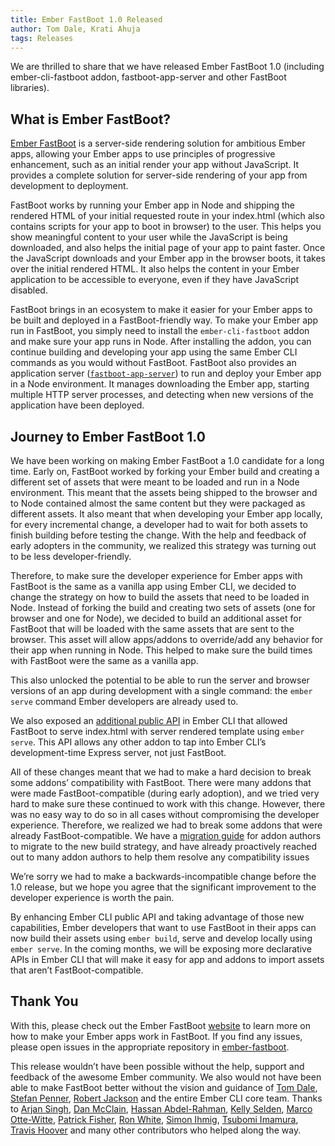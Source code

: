 ```yaml
---
title: Ember FastBoot 1.0 Released
author: Tom Dale, Krati Ahuja
tags: Releases
---
```


We are thrilled to share that we have released Ember FastBoot 1.0 (including ember-cli-fastboot addon, fastboot-app-server and other FastBoot libraries).

## What is Ember FastBoot?

[Ember FastBoot](http://www.ember-fastboot.com/) is a server-side rendering solution for ambitious Ember apps,
allowing your Ember apps to use principles of progressive enhancement, such as an initial render your app without JavaScript.
It provides a complete solution for server-side rendering of your app from development to deployment.

FastBoot works by running your Ember app in Node and shipping the rendered HTML of your initial requested route in your index.html (which also contains scripts for your app to boot in browser) to the user.
This helps you show meaningful content to your user while the JavaScript is being downloaded, and also helps the initial page of your app to paint faster.
Once the JavaScript downloads and your Ember app in the browser boots, it takes over the initial rendered HTML.
It also helps the content in your Ember application to be accessible to everyone, even if they have JavaScript disabled.

FastBoot brings in an ecosystem to make it easier for your Ember apps to be built and deployed in a FastBoot-friendly way. To make your Ember app run in FastBoot, you simply need to install the `ember-cli-fastboot` addon and make sure your app runs in Node. After installing the addon, you can continue building and developing your app using the same Ember CLI commands as you would without FastBoot. FastBoot also provides an application server ([`fastboot-app-server`](https://github.com/ember-fastboot/fastboot-app-server)) to run and deploy your Ember app in a Node environment. It manages downloading the Ember app, starting multiple HTTP server processes, and detecting when new versions of the application have been deployed.


## Journey to Ember FastBoot 1.0

We have been working on making Ember FastBoot a 1.0 candidate for a long time. Early on, FastBoot worked by forking your Ember build and creating a different set of assets that were meant to be loaded and run in a Node environment. This meant that the assets being shipped to the browser and to Node contained almost the same content but they were packaged as different assets. It also meant that when developing your Ember app locally, for every incremental change, a developer had to wait for both assets to finish building before testing the change. With the help and feedback of early adopters in the community, we realized this strategy was turning out to be less developer-friendly.

Therefore, to make sure the developer experience for Ember apps with FastBoot is the same as a vanilla app using Ember CLI, we decided to change the strategy on how to build the assets that need to be loaded in Node. Instead of forking the build and creating two sets of assets (one for browser and one for Node), we decided to build an additional asset for FastBoot that will be loaded with the same assets that are sent to the browser. This asset will allow apps/addons to override/add any behavior for their app when running in Node. This helped to make sure the build times with FastBoot were the same as a vanilla app.

This also unlocked the potential to be able to run the server and browser versions of an app during development with a single command: the `ember serve` command Ember developers are already used to.

We also exposed an [additional public API](https://github.com/ember-cli/rfcs/pull/80) in Ember CLI that allowed FastBoot to serve index.html with server rendered template using `ember serve`. This API allows any other addon to tap into Ember CLI’s development-time Express server, not just FastBoot.

All of these changes meant that we had to make a hard decision to break some addons’ compatibility with FastBoot. There were many addons that were made FastBoot-compatible (during early adoption), and we tried very hard to make sure these continued to work with this change. However, there was no easy way to do so in all cases without compromising the developer experience. Therefore, we realized we had to break some addons that were already FastBoot-compatible. We have a [migration guide](https://gist.github.com/kratiahuja/d22de0fb1660cf0ef58f07a6bcbf1a1c) for addon authors to migrate to the new build strategy, and have already proactively reached out to many addon authors to help them resolve any compatibility issues

We’re sorry we had to make a backwards-incompatible change before the 1.0 release, but we hope you agree that the significant improvement to the developer experience is worth the pain.

By enhancing Ember CLI public API and taking advantage of those new capabilities, Ember developers that want to use FastBoot in their apps can now build their assets using `ember build`, serve and develop locally using `ember serve`. In the coming months, we will be exposing more declarative APIs in Ember CLI that will make it easy for app and addons to import assets that aren’t FastBoot-compatible.

## Thank You

With this, please check out the Ember FastBoot [website](http://ember-fastboot.com) to learn more on how to make your Ember apps work in FastBoot. If you find any issues, please open issues in the appropriate repository in [ember-fastboot](https://github.com/ember-fastboot).

This release wouldn’t have been possible without the help, support and feedback of the awesome Ember community. We also would not have been able to make FastBoot better without the vision and guidance of [Tom Dale](http://github.com/tomdale), [Stefan Penner](https://github.com/stefanpenner), [Robert Jackson](https://github.com/rwjblue) and the entire Ember CLI core team. Thanks to [Arjan Singh](https://github.com/arjansingh), [Dan McClain](https://github.com/danmcclain), [Hassan Abdel-Rahman](https://github.com/habdelra), [Kelly Selden](https://github.com/kellyselden), [Marco Otte-Witte](https://github.com/marcoow), [Patrick Fisher](https://github.com/pwfisher), [Ron White](https://github.com/ronco), [Simon Ihmig](https://github.com/simonihmig), [Tsubomi Imamura](https://github.com/tsubomii), [Travis Hoover](https://github.com/thoov) and many other contributors who helped along the way.
